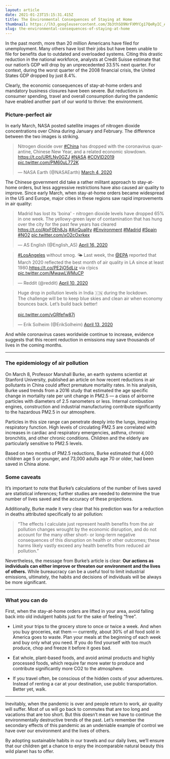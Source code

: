```yaml
---
layout: article
date: 2021-01-23T15:15:31.415Z
title: The Environmental Consequences of Staying at Home
thumbnail: https://lh3.googleusercontent.com/3b3thSO9NrFXMYCg17QeRyIC_ArKOxuPq_EOaNIjdCzJIGapWX58QtrIFDoqi_1HbvYmlT0Go3al_5dVenT5iVMMxwJusdNczmtaJ-5oGrIfx9vicwHMh1j1L5VFadNux0Q8LDAJTcyhaYdbzK2lHkmZFqv70-hKTCev9e1eWLzR07h7VXQ3aY26muOrVzBOCUFzBb4CV2iqw1Rg-qBTKdHBBSAA5yHi7lfw-D08oqJtBYhw6kcWci1ZaFZoRbMPuEec0o6_wJPltk39bNE04N8fb50JoSg4zcikX2aHDoPYOK-nWdXDSIyp30CGdTg6GyAXw_XhgJ6yjrIGFJO5rpAUOCEtqb1ZlxGxM6NihVbS1aF0E4n8Lg-1Sv9cBOeAyx46G55rjndIb6ism5m3vKWEPwRlHO4FmQCD77P8u8D810vNHwZnA3-MTQLJ9X96vI6Buh_T7LlLLKx5DySLH6lyZ7IONAqNy6YJUD0FOvXP6qUOby85heohsy_wCCPwHtoE_dZzEFMSItdzff7z0gnkliUQi5-0kSj7ggL5zgafM1hm-kKV57Zct684Spf_dQNbIhCxkJ-H5zgCggLQsL22ejKAgek-YubADvmWjFrHIbQqCQ9hN4M2urzVG-hbgnG3Q_KgXQ8ydoz0wO0t6CULs0FtUqHDFmxz7H5s6U_91EpwaUjn-unvIYWg=w1019-h764-no?authuser=0
slug: the-environmental-consequences-of-staying-at-home
---
```

In the past month, more than 20 million Americans have filed for unemployment. Many others have lost their jobs but have been unable to file for benefits due to outdated and overloaded systems. Citing this drastic reduction in the national workforce, analysts at Credit Suisse estimate that our nation’s GDP will drop by an unprecedented 33.5% next quarter. For context, during the worst quarter of the 2008 financial crisis, the United States GDP dropped by just 8.4%.

Clearly, the economic consequences of stay-at-home orders and mandatory business closures have been severe. But reductions in consumer spending, travel and overall consumption during the pandemic have enabled another part of our world to thrive: the environment.

### Picture-perfect air
In early March, NASA posted satellite images of nitrogen dioxide concentrations over China during January and February. The difference between the two images is striking.

<div class="mx-auto">
<blockquote class="twitter-tweet"><p lang="en" dir="ltr">Nitrogen dioxide over <a href="https://twitter.com/hashtag/China?src=hash&amp;ref_src=twsrc%5Etfw">#China</a> has dropped with the coronavirus quarantine, Chinese New Year, and a related economic slowdown. <a href="https://t.co/URfLNy0GZJ">https://t.co/URfLNy0GZJ</a> <a href="https://twitter.com/hashtag/NASA?src=hash&amp;ref_src=twsrc%5Etfw">#NASA</a> <a href="https://twitter.com/hashtag/COVID2019?src=hash&amp;ref_src=twsrc%5Etfw">#COVID2019</a> <a href="https://t.co/PM60uL772K">pic.twitter.com/PM60uL772K</a></p>&mdash; NASA Earth (@NASAEarth) <a href="https://twitter.com/NASAEarth/status/1235330706827554817?ref_src=twsrc%5Etfw">March 4, 2020</a></blockquote>
</div>

The Chinese government did take a rather militant approach to stay-at-home orders, but less aggressive restrictions have also caused air quality to improve. Since early March, when stay-at-home orders became widespread in the US and Europe, major cities in these regions saw rapid improvements in air quality:

<div class="mx-auto">
<blockquote class="twitter-tweet"><p lang="en" dir="ltr">Madrid has lost its &#39;boina&#39; - nitrogen dioxide levels have dropped 65% in one week. The yellowy-green layer of contamination that has hung over the city for the past few years has cleared <a href="https://t.co/AtxF0Eh8Js">https://t.co/AtxF0Eh8Js</a> <a href="https://twitter.com/hashtag/AirQuality?src=hash&amp;ref_src=twsrc%5Etfw">#AirQuality</a> <a href="https://twitter.com/hashtag/Environment?src=hash&amp;ref_src=twsrc%5Etfw">#Environment</a> <a href="https://twitter.com/hashtag/Madrid?src=hash&amp;ref_src=twsrc%5Etfw">#Madrid</a> <a href="https://twitter.com/hashtag/Spain?src=hash&amp;ref_src=twsrc%5Etfw">#Spain</a> <a href="https://twitter.com/hashtag/NO2?src=hash&amp;ref_src=twsrc%5Etfw">#NO2</a> <a href="https://t.co/xO2cOxrkex">pic.twitter.com/xO2cOxrkex</a></p>&mdash; AS English (@English_AS) <a href="https://twitter.com/English_AS/status/1250785278937174027?ref_src=twsrc%5Etfw">April 16, 2020</a></blockquote> <script async src="https://platform.twitter.com/widgets.js" charset="utf-8"></script>
</div>

<div class="mx-auto">
<blockquote class="twitter-tweet"><p lang="en" dir="ltr"><a href="https://twitter.com/hashtag/LosAngeles?src=hash&amp;ref_src=twsrc%5Etfw">#LosAngeles</a> without smog. 🌤 Last week, the <a href="https://twitter.com/EPA?ref_src=twsrc%5Etfw">@EPA</a> reported that March 2020 reflected the best month of air quality in LA since at least 1980.<a href="https://t.co/PE2jO5dLjz">https://t.co/PE2jO5dLjz</a> via r/pics <a href="https://t.co/MwawLWMuCP">pic.twitter.com/MwawLWMuCP</a></p>&mdash; Reddit (@reddit) <a href="https://twitter.com/reddit/status/1248639367436013570?ref_src=twsrc%5Etfw">April 10, 2020</a></blockquote> <script async src="https://platform.twitter.com/widgets.js" charset="utf-8"></script>
</div>

<div class="mx-auto">
<blockquote class="twitter-tweet"><p lang="en" dir="ltr">Huge drop in pollution levels in India 🇮🇳 during the lockdown.<br>The challenge will be to keep blue skies and clean air when economy bounces back. Let’s build back better! <br><br> <a href="https://t.co/vGRfefw87j">pic.twitter.com/vGRfefw87j</a></p>&mdash; Erik Solheim (@ErikSolheim) <a href="https://twitter.com/ErikSolheim/status/1249508862664769536?ref_src=twsrc%5Etfw">April 13, 2020</a></blockquote> <script async src="https://platform.twitter.com/widgets.js" charset="utf-8"></script>
</div>

And while coronavirus cases worldwide continue to increase, evidence suggests that this recent reduction in emissions may save thousands of lives in the coming months.

***

### The epidemiology of air pollution

On March 8, Professor Marshall Burke, an earth systems scientist at Stanford University, published an article on how recent reductions in air pollutants in China could affect premature mortality rates.
In his analysis, Burke used trends from a 2016 study that estimated the age specific change in mortality rate per unit change in PM2.5 — a class of airborne particles with diameters of 2.5 nanometers or less. Internal combustion engines, construction and industrial manufacturing contribute significantly to the hazardous PM2.5 in our atmosphere.

Particles in this size range can penetrate deeply into the lungs, impairing respiratory function. High levels of circulating PM2.5 are correlated with increases in cardiac and respiratory emergencies, asthma, chronic bronchitis, and other chronic conditions. Children and the elderly are particularly sensitive to PM2.5 levels.

Based on two months of PM2.5 reductions, Burke estimated that 4,000 children age 5 or younger, and 73,000 adults age 70 or older, had been saved in China alone.

### Some caveats

It’s important to note that Burke’s calculations of the number of lives saved are statistical inferences; further studies are needed to determine the true number of lives saved and the accuracy of these projections.

Additionally, Burke made it very clear that his prediction was for a reduction in deaths attributed specifically to air pollution:

> “The effects I calculate just represent health benefits from the air pollution changes wrought by the economic disruption, and do not account for the many other short- or long-term negative consequences of this disruption on health or other outcomes; these harms likely vastly exceed any health benefits from reduced air pollution.”

Nevertheless, the message from Burke’s article is clear: **Our actions as individuals can either improve or threaten our environment and the lives of others.** While bureaucracy can be a useful tool to limit industrial emissions, ultimately, the habits and decisions of individuals will be always be more significant.

***

### What you can do

First, when the stay-at-home orders are lifted in your area, avoid falling back into old indulgent habits just for the sake of feeling “free”.

- Limit your trips to the grocery store to once or twice a week. And when you buy groceries, eat them — currently, about 30% of all food sold in America goes to waste. Plan your meals at the beginning of each week and buy only what you need. If you do find yourself with too much produce, chop and freeze it before it goes bad.

- Eat whole, plant-based foods, and avoid animal products and highly processed foods, which require far more water to produce and contribute significantly more CO2 to the atmosphere.

- If you travel often, be conscious of the hidden costs of your adventures. Instead of renting a car at your destination, use public transportation. Better yet, walk.

***

Inevitably, when the pandemic is over and people return to work, air quality will suffer. Most of us will go back to commutes that are too long and vacations that are too short. But this doesn’t mean we have to continue the environmentally destructive trends of the past. Let’s remember the secondary effects of this pandemic as an undeniable example of control we have over our environment and the lives of others.

By adopting sustainable habits in our travels and our daily lives, we’ll ensure that our children get a chance to enjoy the incomparable natural beauty this wild planet has to offer.
